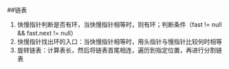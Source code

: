 ##链表
1. 快慢指针判断是否有环，当快慢指针相等时，则有环；判断条件（fast != null && fast.next != null）
2. 快慢指针找出环的入口：当快慢指针相等时，用头指针与慢指针比较何时相等
3. 旋转链表：计算表长，然后将链表首尾相连，遍历到指定位置，再进行分割链表
